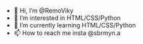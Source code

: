 - 👋 Hi, I’m @RemoViky
- 👀 I’m interested in HTML/CSS/Python
- 🌱 I’m currently learning HTML/CSS/Python
- 📫 How to reach me insta @sbrmyn.a 

<!---
RemoViky/RemoViky is a ✨ special ✨ repository because its `README.md` (this file) appears on your GitHub profile.
You can click the Preview link to take a look at your changes.
--->
